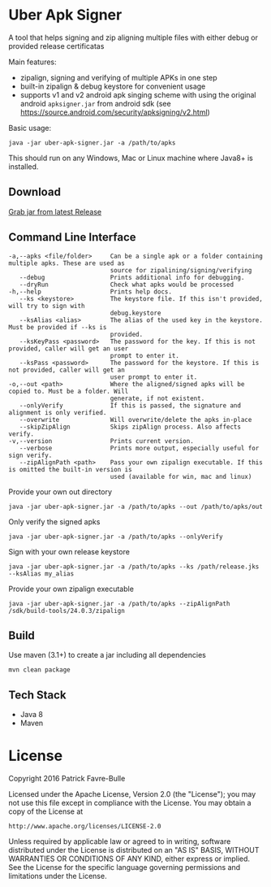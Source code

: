 # Uber Apk Signer
A tool that helps signing and zip aligning multiple files with either debug or provided release certificatas

Main features:

* zipalign, signing and verifying of multiple APKs in one step
* built-in zipalign & debug keystore for convenient usage
* supports v1 and v2 android apk singing scheme with using the original android `apksigner.jar` from android sdk (see https://source.android.com/security/apksigning/v2.html)

Basic usage:

    java -jar uber-apk-signer.jar -a /path/to/apks


This should run on any Windows, Mac or Linux machine where Java8+ is installed. 

## Download

[Grab jar from latest Release](https://github.com/patrickfav/uber-apk-signer/releases/latest)

## Command Line Interface

    -a,--apks <file/folder>     Can be a single apk or a folder containing multiple apks. These are used as
                                source for zipalining/signing/verifying
       --debug                  Prints additional info for debugging.
       --dryRun                 Check what apks would be processed
    -h,--help                   Prints help docs.
       --ks <keystore>          The keystore file. If this isn't provided, will try to sign with
                                debug.keystore
       --ksAlias <alias>        The alias of the used key in the keystore. Must be provided if --ks is
                                provided.
       --ksKeyPass <password>   The password for the key. If this is not provided, caller will get an user
                                prompt to enter it.
       --ksPass <password>      The password for the keystore. If this is not provided, caller will get an
                                user prompt to enter it.
    -o,--out <path>             Where the aligned/signed apks will be copied to. Must be a folder. Will
                                generate, if not existent.
       --onlyVerify             If this is passed, the signature and alignment is only verified.
       --overwrite              Will overwrite/delete the apks in-place
       --skipZipAlign           Skips zipAlign process. Also affects verify.
    -v,--version                Prints current version.
       --verbose                Prints more output, especially useful for sign verify.
       --zipAlignPath <path>    Pass your own zipalign executable. If this is omitted the built-in version is
                                used (available for win, mac and linux)

Provide your own out directory

    java -jar uber-apk-signer.jar -a /path/to/apks --out /path/to/apks/out

Only verify the signed apks

    java -jar uber-apk-signer.jar -a /path/to/apks --onlyVerify

Sign with your own release keystore

    java -jar uber-apk-signer.jar -a /path/to/apks --ks /path/release.jks --ksAlias my_alias

Provide your own zipalign executable

    java -jar uber-apk-signer.jar -a /path/to/apks --zipAlignPath /sdk/build-tools/24.0.3/zipalign

## Build

Use maven (3.1+) to create a jar including all dependencies

    mvn clean package

## Tech Stack

* Java 8
* Maven

# License

Copyright 2016 Patrick Favre-Bulle

Licensed under the Apache License, Version 2.0 (the "License");
you may not use this file except in compliance with the License.
You may obtain a copy of the License at

    http://www.apache.org/licenses/LICENSE-2.0

Unless required by applicable law or agreed to in writing, software
distributed under the License is distributed on an "AS IS" BASIS,
WITHOUT WARRANTIES OR CONDITIONS OF ANY KIND, either express or implied.
See the License for the specific language governing permissions and
limitations under the License.
